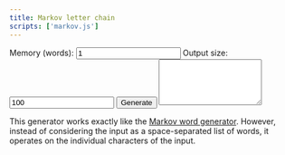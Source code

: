 ```yaml
---
title: Markov letter chain
scripts: ['markov.js']
---
```

<input type="hidden" id="type" value="letters" />
<label for="memory">Memory (words):</label>
<input id="memory" type="text" value="1" />
<label for="size">Output size:</label>
<input id="size" type="text" value="100" />
<button id="start" type="button">Generate</button>
<textarea id="input" rows="5"></textarea>
<div id="output" class="box" hidden></div>

This generator works exactly like the [Markov word generator](words). However,
instead of considering the input as a space-separated list of words, it operates
on the individual characters of the input.

